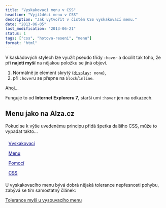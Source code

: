 ```yaml
---
title: "Vyskakovací menu v CSS"
headline: "Vyjížděcí menu v CSS"
description: "Jak vytvořit v čistém CSS vyskakovací menu."
date: "2013-06-05"
last_modification: "2013-06-21"
status: 1
tags: ["css", "hotova-reseni", "menu"]
format: "html"
---
```


<p>V kaskádových stylech lze využít pseudo třídy <code>:hover</code> a docílit tak toho, že při <b>najetí myší</b> na nějakou položku se jiná objeví. 
<ol>
  <li>Normálně je element skrytý (<code><a href="/display">display</a>: none</code>),
<li>při <code>:hover</code>u se přepne na <code>block</code>/<code>inline</code>.
</ol>
<div class='live'>
<style>
.demo span {display: none}
.demo:hover span {display: inline}
</style>
<p class="demo">Ahoj… <span>Světe!</span></p>
</div>

<p>Funguje to od <b>Internet Exploreru 7</b>, starší umí <code>:hover</code> jen na odkazech.

<h2>Menu jako na Alza.cz</h2>
<p>Pokud se k výše uvedenému principu přidá špetka dalšího CSS, může to vypadat takto…</p>

<div class="live" style="background: transparent">
<style>
.navigace a {border: 0}
.navigace a:hover {background: #81C1F5; color: #0D6AB7}

.navigace {width: 280px}
.navigace, ul {list-style: none; padding: 0; margin: 0}

.navigace li {display: block;}
.navigace li a {display: block; padding: .5em 10px; color: navy}
.navigace > li {position: relative; margin-bottom: .2em;  border: 1px solid transparent; height: 3em; background: #81C1F5}
.navigace > li:hover {border: 1px solid #0D6AB7; z-index: 1}
.navigace > li > a {position: absolute; top: 0; left: 0; width: 260px; line-height: 2em; background: #81C1F5}
.navigace > li:hover > a {z-index: 11}
.navigace li ul {display: none; position: absolute; left: 260px; top: -1px; width: 620px; padding-left: 20px; background: #81C1F5; border: 1px solid #0D6AB7; border-bottom-width: 3px; z-index: 10}
.navigace li:hover ul {display: block;}

.navigace ul li {display: block; float: left;}
.navigace ul a {float: left; width: 184px; text-align: center;}
.navigace ul a:hover {text-decoration: none; background: #0D6AB7; color: #fff}
</style>

<menu class=navigace>
	<li><a href='#'>Vyskakovací</a>
		<ul>
			<li><a href='#'>Odkaz</a>
			<li><a href='#'>Odkaz</a>
			<li><a href='#'>Odkaz</a>
			<li><a href='#'>Odkaz</a>
			<li><a href='#'>Odkaz</a>
			<li><a href='#'>Odkaz</a>
			<li><a href='#'>Odkaz</a>
			<li><a href='#'>Odkaz</a>
		</ul>
	<li><a href='#'>Menu</a>
		<ul>
			<li><a href='#'>Odkaz</a>
			<li><a href='#'>Odkaz</a>
			<li><a href='#'>Odkaz</a>
			<li><a href='#'>Odkaz</a>
			<li><a href='#'>Odkaz</a>
			<li><a href='#'>Odkaz</a>
			<li><a href='#'>Odkaz</a>
			<li><a href='#'>Odkaz</a>
			<li><a href='#'>Odkaz</a>
		</ul>
	<li><a href='#'>Pomocí</a>
		<ul>
			<li><a href='#'>Odkaz</a>
			<li><a href='#'>Odkaz</a>
			<li><a href='#'>Odkaz</a>
			<li><a href='#'>Odkaz</a>
			<li><a href='#'>Odkaz</a>
			<li><a href='#'>Odkaz</a>
			<li><a href='#'>Odkaz</a>
			<li><a href='#'>Odkaz</a>
			<li><a href='#'>Odkaz</a>
		</ul>
	<li><a href='#'>CSS</a>
		<ul>
			<li><a href='#'>Odkaz</a>
			<li><a href='#'>Odkaz</a>
			<li><a href='#'>Odkaz</a>
			<li><a href='#'>Odkaz</a>
			<li><a href='#'>Odkaz</a>
			<li><a href='#'>Odkaz</a>
			<li><a href='#'>Odkaz</a>
			<li><a href='#'>Odkaz</a>
			<li><a href='#'>Odkaz</a>
		</ul>
</menu>
</div>

<p>U vyskakovacího menu bývá dobrá nějaká tolerance nepřesnosti pohybu, zabývá se tím samostatný článek:</p>

<div class="internal-content">
  <ul>
    <li>
      <p><a href="/tolerance-menu">Tolerance myši u vysouvacího menu</a></p>
    </li>
  </ul>
</div>